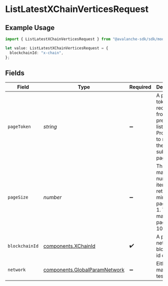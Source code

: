 # ListLatestXChainVerticesRequest

## Example Usage

```typescript
import { ListLatestXChainVerticesRequest } from "@avalanche-sdk/sdk/models/operations";

let value: ListLatestXChainVerticesRequest = {
  blockchainId: "x-chain",
};
```

## Fields

| Field                                                                                           | Type                                                                                            | Required                                                                                        | Description                                                                                     | Example                                                                                         |
| ----------------------------------------------------------------------------------------------- | ----------------------------------------------------------------------------------------------- | ----------------------------------------------------------------------------------------------- | ----------------------------------------------------------------------------------------------- | ----------------------------------------------------------------------------------------------- |
| `pageToken`                                                                                     | *string*                                                                                        | :heavy_minus_sign:                                                                              | A page token, received from a previous list call. Provide this to retrieve the subsequent page. |                                                                                                 |
| `pageSize`                                                                                      | *number*                                                                                        | :heavy_minus_sign:                                                                              | The maximum number of items to return. The minimum page size is 1. The maximum pageSize is 100. | 10                                                                                              |
| `blockchainId`                                                                                  | [components.XChainId](../../models/components/xchainid.md)                                      | :heavy_check_mark:                                                                              | A primary network blockchain id or alias.                                                       | x-chain                                                                                         |
| `network`                                                                                       | [components.GlobalParamNetwork](../../models/components/globalparamnetwork.md)                  | :heavy_minus_sign:                                                                              | Either mainnet or testnet/fuji.                                                                 | mainnet                                                                                         |